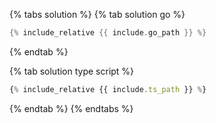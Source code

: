 {% tabs solution %}
{% tab solution go %}
```go
{% include_relative {{ include.go_path }} %}
```
{% endtab %}

{% tab solution type script %}
```typescript
{% include_relative {{ include.ts_path }} %}
```
{% endtab %}
{% endtabs %}